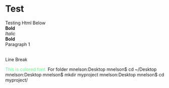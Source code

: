 # Test
Testing Html Below
<br>
<b>Bold </b>
<br>
<i>Italic</i>
<br>
**Bold**
<br>
<p1>Paragraph 1<p1>

<br> Line Break <br>


<font color="#58FA82">This is colored font.</font>
For folder
mnelson:Desktop mnelson$ cd ~/Desktop
mnelson:Desktop mnelson$ mkdir myproject
mnelson:Desktop mnelson$ cd myproject/

